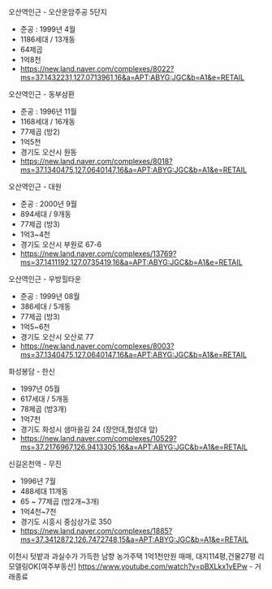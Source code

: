 

오산역인근 - 오산운암주공 5단지
- 준공 : 1999년 4월 
- 1186세대 / 13개동 
- 64제곱
- 1억8천
- https://new.land.naver.com/complexes/8022?ms=37.1432231,127.0713961,16&a=APT:ABYG:JGC&b=A1&e=RETAIL


오산역인근 - 동부삼환
- 준공 : 1996년 11월
- 1168세대 / 16개동 
- 77제곱 (방2)
- 1억5천 
- 경기도 오산시 원동
- https://new.land.naver.com/complexes/8018?ms=37.1340475,127.0640147,16&a=APT:ABYG:JGC&b=A1&e=RETAIL


오산역인근 - 대원
- 준공 : 2000년 9월
- 894세대 / 9개동 
- 77제곱 (방3)
- 1억3~4천 
- 경기도 오산시 부원로 67-6
- https://new.land.naver.com/complexes/13769?ms=37.1411192,127.0735419,16&a=APT:ABYG:JGC&b=A1&e=RETAIL


오산역인근 - 우방힐타운
- 준공 : 1999년 08월
- 386세대 / 5개동
- 77제곱 (방3)
- 1억5~6천
- 경기도 오산시 오산로 77
- https://new.land.naver.com/complexes/8003?ms=37.1340475,127.0640147,16&a=APT:ABYG:JGC&b=A1&e=RETAIL


화성봉담 - 한신
- 1997년 05월
- 617세대 / 5개동
- 78제곱 (방3개)
- 1억7천
- 경기도 화성시 샘마을길 24 (장안대,협성대 앞)
- https://new.land.naver.com/complexes/10529?ms=37.2176967,126.9413305,16&a=APT:ABYG:JGC&b=A1&e=RETAIL


신길온천역 - 무진 
- 1996년 7월
- 488세대 11개동
- 65 ~ 77제곱 (방2개~3개)
- 1억4천~7천
- 경기도 시흥시 중심상가로 350
- https://new.land.naver.com/complexes/1885?ms=37.3412872,126.7472748,15&a=APT:ABYG:JGC&b=A1&e=RETAIL



이천시 텃밭과 과실수가 가득한 남향 농가주택 1억1천만원 매매, 대지114평,건물27평 리모델링OK[여주부동산]
https://www.youtube.com/watch?v=pBXLkx1yEPw - 거래종료 
